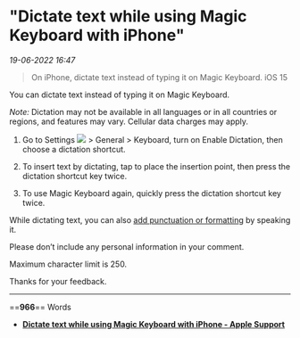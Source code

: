 # "Dictate text while using Magic Keyboard with iPhone"

*19-06-2022 16:47* 

> On iPhone, dictate text instead of typing it on Magic Keyboard.
iOS 15

You can dictate text instead of typing it on Magic Keyboard.

*Note:* Dictation may not be available in all languages or in all countries or regions, and features may vary. Cellular data charges may apply.

1.  Go to Settings ![](https://help.apple.com/assets/6222428998C2CE34C75A5252/6222428B98C2CE34C75A5267/en_US/492fec5aff74dbdef9b526177c3804b4.png) > General > Keyboard, turn on Enable Dictation, then choose a dictation shortcut.
    
2.  To insert text by dictating, tap to place the insertion point, then press the dictation shortcut key twice.
    
3.  To use Magic Keyboard again, quickly press the dictation shortcut key twice.
    

While dictating text, you can also [add punctuation or formatting](https://support.apple.com/guide/iphone/dictate-text-iph2c0651d2/15.0/ios/15.0#iphd6063ea19) by speaking it.

Please don’t include any personal information in your comment.

Maximum character limit is 250.

Thanks for your feedback.
***

==**966**== Words

- **[Dictate text while using Magic Keyboard with iPhone - Apple Support](https://support.apple.com/guide/iphone/dictate-text-iph24206370d/ios)**
